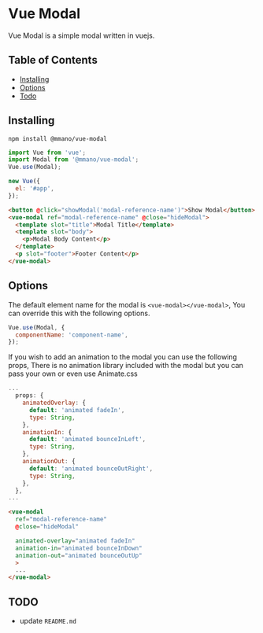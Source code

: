 # Vue Modal

Vue Modal is a simple modal written in vuejs.

## Table of Contents

- [Installing](#installing)
- [Options](#options)
- [Todo](#todo)

## Installing

`npm install @mmano/vue-modal`

```javascript
import Vue from 'vue';
import Modal from '@mmano/vue-modal';
Vue.use(Modal);

new Vue({
  el: '#app',
});
```

```html
<button @click="showModal('modal-reference-name')">Show Modal</button>
<vue-modal ref="modal-reference-name" @close="hideModal">
  <template slot="title">Modal Title</template>
  <template slot="body">
    <p>Modal Body Content</p>
  </template>
  <p slot="footer">Footer Content</p>
</vue-modal>
```

## Options

The default element name for the modal is `<vue-modal></vue-modal>`, You can override this with the following options.

```javascript
Vue.use(Modal, {
  componentName: 'component-name',
});
```

If you wish to add an animation to the modal you can use the following props, There is no animation library included with the modal
but you can pass your own or even use Animate.css

```javascript
...
  props: {
    animatedOverlay: {
      default: 'animated fadeIn',
      type: String,
    },
    animationIn: {
      default: 'animated bounceInLeft',
      type: String,
    },
    animationOut: {
      default: 'animated bounceOutRight',
      type: String,
    },
  },
...
```

```html
<vue-modal
  ref="modal-reference-name"
  @close="hideModal"

  animated-overlay="animated fadeIn"
  animation-in="animated bounceInDown"
  animation-out="animated bounceOutUp"
  >
  ...
</vue-modal>
```

## TODO

- update `README.md`
